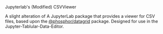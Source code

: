 Jupyterlab's (Modified) CSVViewer

A slight alteration of A JupyterLab package that provides a viewer for CSV files, based upon the [@phosphor/datagrid](https://github.com/phosphorjs/phosphor/tree/master/packages/datagrid) package. Designed for use in the Jupyter-Tablular-Data-Editor.
